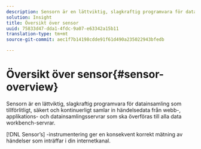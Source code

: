 ```yaml
---
description: Sensorn är en lättviktig, slagkraftig programvara för datainsamling som tillförlitligt, säkert och kontinuerligt samlar in händelsedata från webb-, applikations- och datainsamlingsservrar som ska överföras till alla data workbench-servrar.
solution: Insight
title: Översikt över sensor
uuid: 75833d47-dda1-4fdc-9a07-e63342a15b11
translation-type: tm+mt
source-git-commit: aec1f7b14198cdde91f61d490a235022943bfedb

---
```



# Översikt över sensor{#sensor-overview}

Sensorn är en lättviktig, slagkraftig programvara för datainsamling som tillförlitligt, säkert och kontinuerligt samlar in händelsedata från webb-, applikations- och datainsamlingsservrar som ska överföras till alla data workbench-servrar.

[!DNL Sensor’s] -instrumentering ger en konsekvent korrekt mätning av händelser som inträffar i din internetkanal.
